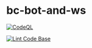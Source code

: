 # bc-bot-and-ws

[![CodeQL](https://github.com/garder500/bc-bot-and-ws/actions/workflows/codeql-analysis.yml/badge.svg)](https://github.com/garder500/bc-bot-and-ws/actions/workflows/codeql-analysis.yml) 

[![Lint Code Base](https://github.com/garder500/bc-bot-and-ws/actions/workflows/super-linter.yml/badge.svg)](https://github.com/garder500/bc-bot-and-ws/actions/workflows/super-linter.yml)
